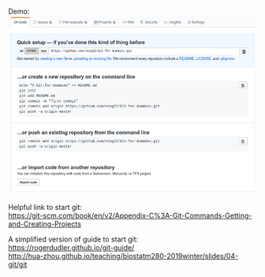 Demo:<br />
![Demo](git-for-dummy.png)<br />

Helpful link to start git: <br />
https://git-scm.com/book/en/v2/Appendix-C%3A-Git-Commands-Getting-and-Creating-Projects

A simplified version of guide to start git: <br />
https://rogerdudler.github.io/git-guide/ <br />
http://hua-zhou.github.io/teaching/biostatm280-2019winter/slides/04-git/git


